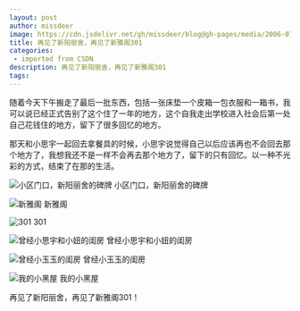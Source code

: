 ```yaml
---
layout: post
author: missdeer
image: https://cdn.jsdelivr.net/gh/missdeer/blog@gh-pages/media/2006-07-15/1.jpg
title: 再见了新阳丽舍，再见了新雅阁301
categories: 
 - imported from CSDN
description: 再见了新阳丽舍，再见了新雅阁301
tags: 
---
```


随着今天下午搬走了最后一批东西，包括一张床垫一个皮箱一包衣服和一箱书，我可以说已经正式告别了这个住了一年的地方，这个自我走出学校进入社会后第一处自己花钱住的地方，留下了很多回忆的地方。

那天和小思宇一起回去拿餐具的时候，小思宇说觉得自己以后应该再也不会回去那个地方了，我想我还不是一样不会再去那个地方了，留下的只有回忆。以一种不光彩的方式，结束了在那的生活。

![小区门口，新阳丽舍的碑牌](https://cdn.jsdelivr.net/gh/missdeer/blog@gh-pages/media/2006-07-15/1.jpg)
小区门口，新阳丽舍的碑牌

![新雅阁](https://cdn.jsdelivr.net/gh/missdeer/blog@gh-pages/media/2006-07-15/2.jpg)
新雅阁

![301](https://cdn.jsdelivr.net/gh/missdeer/blog@gh-pages/media/2006-07-15/3.jpg)
301

![曾经小思宇和小妞的闺房](https://cdn.jsdelivr.net/gh/missdeer/blog@gh-pages/media/2006-07-15/4.jpg)
曾经小思宇和小妞的闺房

![曾经小玉玉的闺房](https://cdn.jsdelivr.net/gh/missdeer/blog@gh-pages/media/2006-07-15/5.jpg)
曾经小玉玉的闺房

![我的小黑屋](https://cdn.jsdelivr.net/gh/missdeer/blog@gh-pages/media/2006-07-15/6.jpg)
我的小黑屋

再见了新阳丽舍，再见了新雅阁301！
